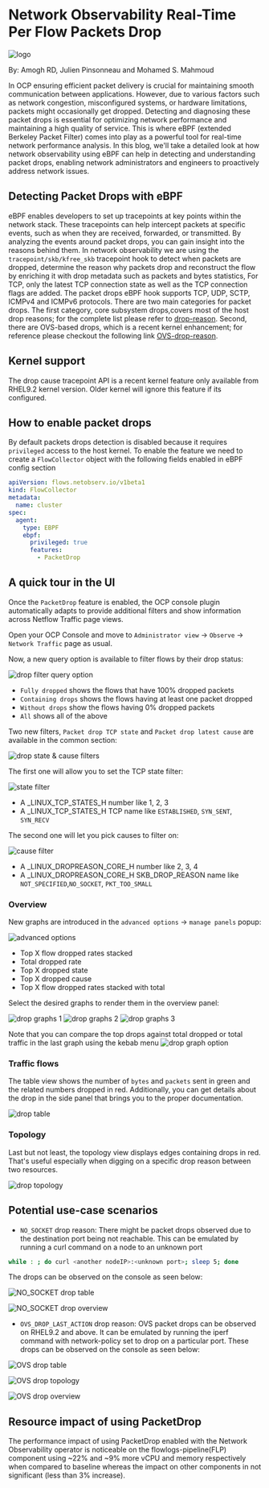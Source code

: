 # Network Observability Real-Time Per Flow Packets Drop

![logo](./images/packets_drop_logo.png)

By: Amogh RD, Julien Pinsonneau and Mohamed S. Mahmoud

In OCP ensuring efficient packet delivery is crucial for maintaining smooth
communication between applications. However, due to various factors such
as network congestion, misconfigured systems, or hardware limitations,
packets might occasionally get dropped. Detecting and diagnosing these
packet drops is essential for optimizing network performance and
maintaining a high quality of service.
This is where eBPF (extended Berkeley Packet Filter) comes into play
as a powerful tool for real-time network performance analysis.
In this blog, we'll take a detailed look at how network observability
using eBPF can help in detecting and understanding packet drops,
enabling network administrators and engineers to proactively
address network issues.

## Detecting Packet Drops with eBPF

eBPF enables developers to set up tracepoints at key points within the network
stack. These tracepoints can help intercept packets at specific events,
such as when they are received, forwarded, or transmitted.
By analyzing the events around packet drops, you can gain insight into the
reasons behind them.
In network observability we are using the `tracepoint/skb/kfree_skb` tracepoint hook
to detect when packets are dropped, determine the reason why packets drop and reconstruct
the flow by enriching it with drop metadata such as packets and bytes statistics,
For TCP, only the latest TCP connection state as well as the TCP connection flags
are added.
The packet drops eBPF hook supports TCP, UDP, SCTP, ICMPv4 and ICMPv6 protocols.
There are two main categories for packet drops. The first category, core
subsystem drops,covers most of the host drop reasons; for the complete
list please refer to
[drop-reason](https://github.com/torvalds/linux/blob/master/include/net/dropreason-core.h).
Second, there are OVS-based drops, which is a recent kernel enhancement;
for reference please checkout the following link
[OVS-drop-reason](https://git.kernel.org/pub/scm/linux/kernel/git/netdev/net-next.git/tree/net/openvswitch/drop.h).

## Kernel support

The drop cause tracepoint API is a recent kernel feature only available from RHEL9.2
kernel version. Older kernel will ignore this feature if its configured.

## How to enable packet drops

By default packets drops detection is disabled because it requires
`privileged` access to the host kernel. To enable the feature we need
to create a `FlowCollector` object with the following fields enabled in eBPF config
section

```yaml
apiVersion: flows.netobserv.io/v1beta1
kind: FlowCollector
metadata:
  name: cluster
spec:
  agent:
    type: EBPF
    ebpf:
      privileged: true
      features:
        - PacketDrop
```

## A quick tour in the UI

Once the `PacketDrop` feature is enabled, the OCP console plugin automatically adapts to provide
additional filters and show information across Netflow Traffic page views.

Open your OCP Console and move to
`Administrator view` -> `Observe` -> `Network Traffic` page as usual.

Now, a new query option is available to filter flows by their drop status:

![drop filter query option](./images/drop_filter_query_option.png)

- `Fully dropped` shows the flows that have 100% dropped packets
- `Containing drops` shows the flows having at least one packet dropped
- `Without drops` show the flows having 0% dropped packets
- `All` shows all of the above

Two new filters, `Packet drop TCP state` and `Packet drop latest cause` are available
in the common section:

![drop state & cause filters](./images/drop_state_cause_filters.png)

The first one will allow you to set the TCP state filter:

![state filter](./images/state_filter.png)

- A _LINUX_TCP_STATES_H number like 1, 2, 3
- A _LINUX_TCP_STATES_H TCP name like `ESTABLISHED`, `SYN_SENT`, `SYN_RECV`

The second one will let you pick causes to filter on:

![cause filter](./images/cause_filter.png)

- A _LINUX_DROPREASON_CORE_H number like 2, 3, 4
- A _LINUX_DROPREASON_CORE_H SKB_DROP_REASON name like
 `NOT_SPECIFIED`,`NO_SOCKET`, `PKT_TOO_SMALL`

### Overview

New graphs are introduced in the `advanced options` -> `manage panels` popup:

![advanced options](./images/advanced_options.png)

- Top X flow dropped rates stacked
- Total dropped rate
- Top X dropped state
- Top X dropped cause
- Top X flow dropped rates stacked with total

Select the desired graphs to render them in the overview panel:

![drop graphs 1](./images/drop_graphs1.png)
![drop graphs 2](./images/drop_graphs2.png)
![drop graphs 3](./images/drop_graphs3.png)

Note that you can compare the top drops against total dropped or total traffic
in the last graph using the kebab menu
![drop graph option](./images/drop_graph_options.png)

### Traffic flows

The table view shows the number of `bytes` and `packets` sent in green and the
related numbers dropped in red. Additionally, you can get details about the
drop in the side panel that brings you to the proper documentation.

![drop table](./images/drop_table.png)

### Topology

Last but not least, the topology view displays edges containing drops in red.
That's useful especially when digging on a specific drop reason between two resources.

![drop topology](./images/drop_topology.png)

## Potential use-case scenarios

- `NO_SOCKET` drop reason: There might be packet drops observed due to the
 destination port being not reachable. This can be emulated by running a
 curl command on a node to an unknown port

```bash
while : ; do curl <another nodeIP>:<unknown port>; sleep 5; done
```

The drops can be observed on the console as seen below:

![NO_SOCKET drop table](./images/NO_SOCKET_table.png)

![NO_SOCKET drop overview](./images/NO_SOCKET_overview.png)

- `OVS_DROP_LAST_ACTION` drop reason: OVS packet drops can be observed on
 RHEL9.2 and above. It can be emulated by running the iperf command with
 network-policy set to drop on a particular port.
 These drops can be observed on the console as seen below:

![OVS drop table](./images/OVS_table.png)

![OVS drop topology](./images/OVS_topology.png)

![OVS drop overview](./images/OVS_overview.png)

## Resource impact of using PacketDrop

The performance impact of using PacketDrop enabled with the Network
Observability operator is noticeable on the flowlogs-pipeline(FLP)
component using ~22% and ~9% more vCPU and memory respectively when
compared to baseline whereas the impact on other components in not
significant (less than 3% increase).
